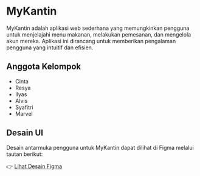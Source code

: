 
# MyKantin

MyKantin adalah aplikasi web sederhana yang memungkinkan pengguna untuk menjelajahi menu makanan, melakukan pemesanan, dan mengelola akun mereka. Aplikasi ini dirancang untuk memberikan pengalaman pengguna yang intuitif dan efisien.

## Anggota Kelompok

- Cinta
- Resya
- Ilyas
- Alvis
- Syafitri
- Marvel

## Desain UI

Desain antarmuka pengguna untuk MyKantin dapat dilihat di Figma melalui tautan berikut:

👉 [Lihat Desain Figma](https://www.figma.com/design/vAGOM9PYQUvA8eDEVUwUTM/MyKantin-UI?node-id=0-1&t=ioaM30kXIaApmDRZ-1)
